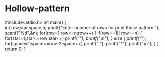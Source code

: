 # Hollow-pattern
#include<stdio.h>
int main()
{   
    int row,star,space,n;
    printf("Enter number of rows for print these pattern:");
    scanf("%d",&n);
    for(row=1;row<=n;row++)
    {
        if(row==1|| row==n)
        {
            for(star=1;star<=row;star++)
              printf("*");
            printf("\n");
        }
        else
       {
          printf("*");
        for(space=1;space<=row-2;space++)
        printf(" ");
        printf("*");
        printf("\n");
       }
    }
    return 0;
}
       
